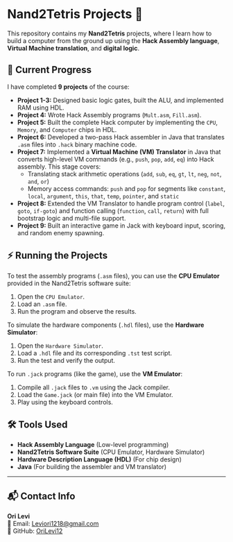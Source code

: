 # Nand2Tetris Projects 🚀

This repository contains my **Nand2Tetris** projects, where I learn how to build a computer from the ground up using the **Hack Assembly language**, **Virtual Machine translation**, and **digital logic**.

## 📌 Current Progress
I have completed **9 projects** of the course:

- **Project 1-3:** Designed basic logic gates, built the ALU, and implemented RAM using HDL.
- **Project 4:** Wrote Hack Assembly programs (`Mult.asm`, `Fill.asm`).
- **Project 5:** Built the complete Hack computer by implementing the `CPU`, `Memory`, and `Computer` chips in HDL.
- **Project 6:** Developed a two-pass Hack assembler in Java that translates `.asm` files into `.hack` binary machine code.
- **Project 7:** Implemented a **Virtual Machine (VM) Translator** in Java that converts high-level VM commands (e.g., `push`, `pop`, `add`, `eq`) into Hack assembly. This stage covers:
  - Translating stack arithmetic operations (`add`, `sub`, `eq`, `gt`, `lt`, `neg`, `not`, `and`, `or`)
  - Memory access commands: `push` and `pop` for segments like `constant`, `local`, `argument`, `this`, `that`, `temp`, `pointer`, and `static`
- **Project 8:** Extended the VM Translator to handle program control (`label`, `goto`, `if-goto`) and function calling (`function`, `call`, `return`) with full bootstrap logic and multi-file support.
- **Project 9:** Built an interactive game in Jack with keyboard input, scoring, and random enemy spawning.


## ⚡ Running the Projects
To test the assembly programs (`.asm` files), you can use the **CPU Emulator** provided in the Nand2Tetris software suite:
1. Open the `CPU Emulator`.
2. Load an `.asm` file.
3. Run the program and observe the results.

To simulate the hardware components (`.hdl` files), use the **Hardware Simulator**:
1. Open the `Hardware Simulator`.
2. Load a `.hdl` file and its corresponding `.tst` test script.
3. Run the test and verify the output.

To run `.jack` programs (like the game), use the **VM Emulator**:
1. Compile all `.jack` files to `.vm` using the Jack compiler.
2. Load the `Game.jack` (or main file) into the VM Emulator.
3. Play using the keyboard controls.

## 🛠 Tools Used
- **Hack Assembly Language** (Low-level programming)
- **Nand2Tetris Software Suite** (CPU Emulator, Hardware Simulator)
- **Hardware Description Language (HDL)** (For chip design)
- **Java** (For building the assembler and VM translator)

---

## 📬 Contact Info
**Ori Levi**  
📧 Email: Leviori1218@gmail.com  
🐙 GitHub: [OriLevi12](https://github.com/OriLevi12) 
